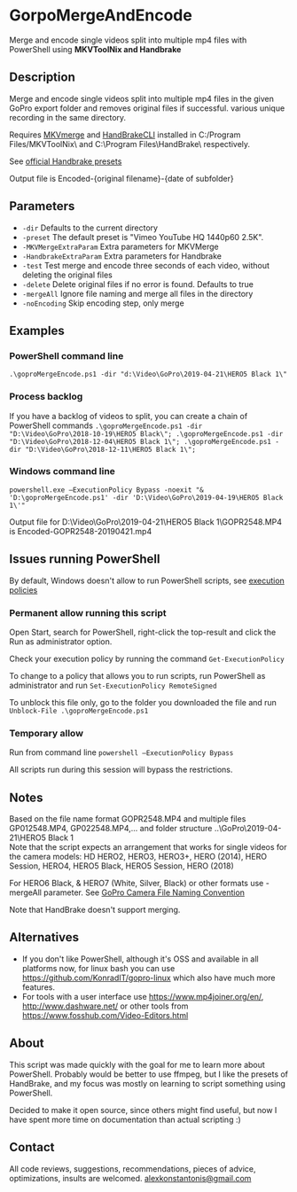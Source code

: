 # GorpoMergeAndEncode
Merge and encode single videos split into multiple mp4 files with PowerShell using **MKVToolNix and Handbrake**

## Description
Merge and encode single videos split into multiple mp4 files in the given GoPro export folder and removes original files if successful. various unique recording in the same directory.

Requires [MKVmerge](https://mkvtoolnix.download/) and [HandBrakeCLI](https://handbrake.fr/downloads2.php) installed in C:/Program Files/MKVToolNix\ and C:\Program Files\HandBrake\ respectively.


See [official Handbrake presets](https://handbrake.fr/docs/en/latest/technical/official-presets.html)

Output file is Encoded-{original filename}-{date of subfolder}

## Parameters

* `-dir` Defaults to the current directory
* `-preset` The default preset is "Vimeo YouTube HQ 1440p60 2.5K".
* `-MKVMergeExtraParam` Extra parameters for MKVMerge
* `-HandbrakeExtraParam` Extra parameters for Handbrake
* `-test` Test merge and encode three seconds of each video, without deleting the original files
* `-delete` Delete original files if no error is found. Defaults to true
* `-mergeAll` Ignore file naming and merge all files in the directory
* `-noEncoding` Skip encoding step, only merge


## Examples
### PowerShell command line
`.\goproMergeEncode.ps1 -dir "d:\Video\GoPro\2019-04-21\HERO5 Black 1\"`

### Process backlog
If you have a backlog of videos to split, you can create a chain of PowerShell commands
`.\goproMergeEncode.ps1 -dir "D:\Video\GoPro\2018-10-19\HERO5 Black\"; .\goproMergeEncode.ps1 -dir "D:\Video\GoPro\2018-12-04\HERO5 Black 1\"; .\goproMergeEncode.ps1 -dir "D:\Video\GoPro\2018-12-11\HERO5 Black 1\";`

### Windows command line
`powershell.exe –ExecutionPolicy Bypass -noexit "& 'D:\goproMergeEncode.ps1' -dir 'D:\Video\GoPro\2019-04-19\HERO5 Black 1\'"`

Output file for D:\Video\GoPro\2019-04-21\HERO5 Black 1\GOPR2548.MP4 is Encoded-GOPR2548-20190421.mp4

## Issues running PowerShell
By default, Windows doesn't allow to run PowerShell scripts, see [execution policies](https://docs.microsoft.com/en-us/powershell/module/microsoft.powershell.core/about/about_execution_policies?view=powershell-6#powershell-execution-policies)

### Permanent allow running this script
Open Start, search for PowerShell, right-click the top-result and click the Run as administrator option.

Check your execution policy by running the command `Get-ExecutionPolicy`

To change to a policy that allows you to run scripts, run PowerShell as administrator and run `Set-ExecutionPolicy RemoteSigned`

To unblock this file only, go to the folder you downloaded the file and run `Unblock-File .\goproMergeEncode.ps1`

### Temporary allow
Run from command line `powershell –ExecutionPolicy Bypass`

All scripts run during this session will bypass the restrictions.

## Notes
Based on the file name format GOPR2548.MP4 and multiple files GP012548.MP4, GP022548.MP4,... and folder structure ..\GoPro\2019-04-21\HERO5 Black 1\
Note that the script expects an arrangement that works for single videos for the camera models: HD HERO2, HERO3, HERO3+, HERO (2014), HERO Session, HERO4, HERO5 Black, HERO5 Session, HERO (2018)

For HERO6 Black, & HERO7 (White, Silver, Black) or other formats use -mergeAll parameter. See [GoPro Camera File Naming Convention](https://gopro.com/help/articles/question_answer/GoPro-Camera-File-Naming-Convention)

Note that HandBrake doesn't support merging.

## Alternatives
- If you don't like PowerShell, although it's OSS and available in all platforms now, for linux bash you can use https://github.com/KonradIT/gopro-linux which also have much more features.
- For tools with a user interface use https://www.mp4joiner.org/en/, http://www.dashware.net/ or other tools from https://www.fosshub.com/Video-Editors.html


## About
This script was made quickly with the goal for me to learn more about PowerShell.
Probably would be better to use ffmpeg, but I like the presets of HandBrake, and my focus was mostly on learning to script something using PowerShell.

Decided to make it open source, since others might find useful, but now I have spent more time on documentation than actual scripting :)

## Contact
All code reviews, suggestions, recommendations, pieces of advice, optimizations, insults are welcomed.
alexkonstantonis@gmail.com
